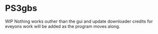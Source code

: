 # PS3gbs

WIP Nothing works outher than the gui and update downloader credits for eveyons work will be added as the program moves along.
